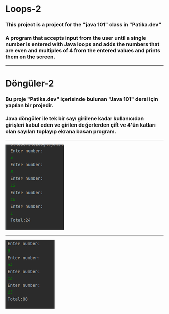 
# Loops-2

### This project is a project for the "java 101" class in "Patika.dev"

### A program that accepts input from the user until a single number is entered with Java loops and adds the numbers that are even and multiples of 4 from the entered values ​​and prints them on the screen.

-------------------------------------------

# Döngüler-2

### Bu proje "Patika.dev" içerisinde bulunan "Java 101" dersi için yapılan bir projedir.

### Java döngüler ile tek bir sayı girilene kadar kullanıcıdan girişleri kabul eden ve girilen değerlerden çift ve 4'ün katları olan sayıları toplayıp ekrana basan program.

---------------------------------------------

![img.png](img.png)

-------------------------------------------

![img_1.png](img_1.png)

